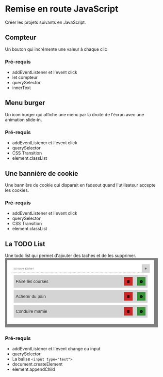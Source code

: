 # Remise en route JavaScript
Créer les projets suivants en JavaScript.

## Compteur
Un bouton qui incrémente une valeur à chaque clic
### Pré-requis
- addEventListener et l'event click
- let compteur
- querySelector
- innerText

## Menu burger
Un icon burger qui affiche une menu par la droite de l'écran avec une animation slide-in.

### Pré-requis
- addEventListener et l'event click
- querySelector
- CSS Transition
- element.classList

## Une bannière de cookie
Une bannière de cookie qui disparait en fadeout quand l'utilisateur accepte les cookies.

### Pré-requis
- addEventListener et l'event click
- querySelector
- CSS Transition
- element.classList

## La TODO List
Une todo list qui permet d'ajouter des taches et de les supprimer.
![alt text](image-4.png)
### Pré-requis
- addEventListener et l'event change ou input
- querySelector
- La balise `<input type="text">`
- document.createElement
- element.appendChild 
